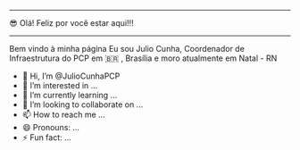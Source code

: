 -----------------------------------------------

😎 Olá! Feliz por você estar aqui!!!

---------------------------------------------

Bem vindo à minha página
Eu sou Julio Cunha, Coordenador de Infraestrutura do PCP em 🇧🇷 , Brasília e moro atualmente em Natal - RN

- 👋 Hi, I’m @JulioCunhaPCP
- 👀 I’m interested in ...
- 🌱 I’m currently learning ...
- 💞️ I’m looking to collaborate on ...
- 📫 How to reach me ...
- 😄 Pronouns: ...
- ⚡ Fun fact: ...

<!---
JulioCunhaPCP/JulioCunhaPCP is a ✨ special ✨ repository because its `README.md` (this file) appears on your GitHub profile.
You can click the Preview link to take a look at your changes.
--->
